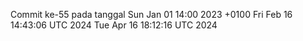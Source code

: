 Commit ke-55 pada tanggal Sun Jan 01 14:00 2023 +0100
Fri Feb 16 14:43:06 UTC 2024
Tue Apr 16 18:12:16 UTC 2024
